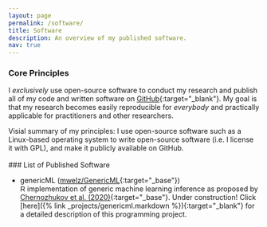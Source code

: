```yaml
---
layout: page
permalink: /software/
title: Software
description: An overview of my published software.
nav: true
---
```


### Core Principles
I <em> exclusively</em> use open-source software to conduct my research and publish all of my code and written software on [GitHub](https://github.com/mwelz){:target="_blank"}. My goal is that my research becomes easily reproducible for <em>everybody</em> and practically applicable for practitioners and other researchers. 

<div class="caption">
    Visial summary of my principles: I use open-source software such as a Linux-based operating system to write open-source software (i.e. I license it with GPL), and make it publicly available on GitHub.
</div>
<div class="row justify-content-sm-center">
    <div class="col-sm-4 mt-3 mt-md-0">
        <img class="img-fluid rounded z-depth-1" src="{{ '/assets/img/tux.png' | relative_url }}" alt="" title="tux" />
    </div>
    <div class="col-sm-4 mt-3 mt-md-0">
        <img class="img-fluid rounded z-depth-1" src="{{ '/assets/img/gpl.png' | relative_url }}" alt="" title="gpl"/>
    </div>
    <div class="col-sm-4 mt-3 mt-md-0">
        <img class="img-fluid rounded z-depth-1" src="{{ '/assets/img/octocat.png' | relative_url }}" alt="" title="github"/>
    </div>
</div>

<br>
### List of Published Software

* <span class="font-weight-bold">genericML</span> ([mwelz/GenericML](https://github.com/mwelz/GenericML){:target="_base"})<br>
  <span style="font-family:sans-serif;">R</span> implementation of generic machine learning inference as proposed by [Chernozhukov et al. (2020)](https://arxiv.org/abs/1712.04802){:target="_base"}. <span class="font-weight-bold">Under construction!</span> Click [here]({% link _projects/genericml.markdown %}){:target="_blank"} for a detailed description of this programming project. 



